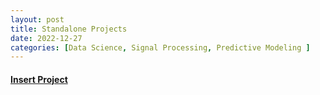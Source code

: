 ```yaml
---
layout: post
title: Standalone Projects
date: 2022-12-27
categories: [Data Science, Signal Processing, Predictive Modeling ]
---
```


#### [Insert Project](https://github.com/jeongwoongc/jeongwoongc.github.io)